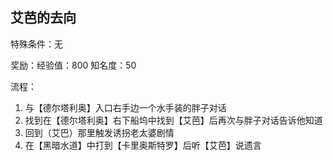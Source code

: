 ## 艾芭的去向
特殊条件：无

奖励：经验值：800 知名度：50

流程：

1. 与【德尔塔利奥】入口右手边一个水手装的胖子对话
2. 找到在【德尔塔利奥】右下船坞中找到【艾芭】后再次与胖子对话告诉他知道
3. 回到（艾巴）那里触发诱拐老太婆剧情
4. 在【黑暗水道】中打到【卡里奥斯特罗】后听【艾芭】说遗言
